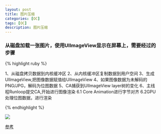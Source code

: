 ```yaml
---
layout: post
title: 图片压缩
categories: [OC]
tags: [OC]
description: 图片压缩
---
```


<h3>从磁盘加载一张图片，使用UIImageView显示在屏幕上，需要经过的步骤</h3>

{% highlight ruby %}

1、从磁盘拷贝数据到内核缓冲区
2、从内核缓冲区复制数据到用户空间
3、生成UIImageView,把图像数据赋值给UIImageView
4、如果图像数据为未解码的PNG/JPG，解码为位图数据
5、CA捕获到UIImageView layer树的变化
6、主线程Runloop提交CA,开始进行图像渲染
  6.1 Core Animation进行字节对齐
  6.2GPU处理位图数据，进行渲染

{% endhighlight %}


<img src="{{ site.BASE_PATH }}/assets/post/imgCompress.svg" />


<a href="https://note.youdao.com/share/?id=c66e46ed804849833a3189952afcf2c0&type=note#/" target="_blank">参考</a>
